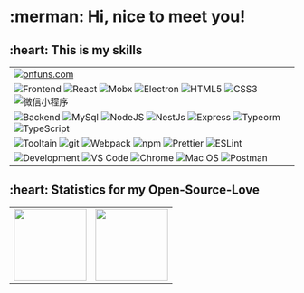 <h1>:merman: Hi, nice to meet you!</h1>

<h2>:heart: This is my skills</h2>

<table cellspacing="0" cellpadding="0" style="border: none;">
	<tr>
    <td>
      <a href="https://onfuns.com"><img alt="onfuns.com" src="https://img.shields.io/badge/-🧬%20onfuns.com-000?" /></a>
    </td>
  </tr>
  <tr>
    <td>
      <img alt="Frontend" src="https://img.shields.io/badge/-👉%20%20%20Frontend-000?" />
      <img alt="React" src="https://img.shields.io/badge/-React-45b8d8?style=flat-square&logo=react&logoColor=white" />
      <img alt="Mobx" src="https://img.shields.io/badge/-Mobx-CC6699?style=flat-square&logo=Mobx&logoColor=white" />
      <img alt="Electron" src="https://img.shields.io/badge/-Electron-F9A03C?style=flat-square&logo=Electron&logoColor=white" />
      <img alt="HTML5" src="https://img.shields.io/badge/-HTML5-E34F26?style=flat-square&logo=HTML5&logoColor=white" />
      <img alt="CSS3" src="https://img.shields.io/badge/-CSS3-CC6699?style=flat-square&logo=CSS3&logoColor=white" />
      <img alt="微信小程序" src="https://img.shields.io/badge/-微信小程序-E34F26?style=flat-square&logo=Wechat&logoColor=white" />
    </td>
  </tr>
  <tr>
    <td>
      <img alt="Backend" src="https://img.shields.io/badge/-👉%20%20%20Backend-000?" />
      <img alt="MySql" src="https://img.shields.io/badge/-MySql-F7B93E?&logo=MySQL&logoColor=4479A1" />
      <img alt="NodeJS" src="https://img.shields.io/badge/-NodeJS-43853d?style=flat-square&logo=Node.js&logoColor=white" />
      <img alt="NestJs" src="https://img.shields.io/badge/-NestJs-ea2845?style=flat-square&logo=nestjs&logoColor=white" />
            <img alt="Express" src="https://img.shields.io/badge/-Express-43853d?style=flat-square&logo=Deno&logoColor=white" />
            <img alt="Typeorm" src="https://img.shields.io/badge/-Typeorm-CB3837?style=flat-square&logo=typeform&logoColor=white" />
            <img alt="TypeScript" src="https://img.shields.io/badge/-TypeScript-43853d?style=flat-square&logo=TypeScript&logoColor=white" />
    </td>
  </tr>
  <tr>
    <td>
      <img alt="Tooltain" src="https://img.shields.io/badge/-👉%20%20%20Tooltain-000?" />
      <img alt="git" src="https://img.shields.io/badge/-Git-F05032?style=flat-square&logo=git&logoColor=white" />
      <img alt="Webpack" src="https://img.shields.io/badge/-Webpack-8DD6F9?style=flat-square&logo=webpack&logoColor=white" />
      <img alt="npm" src="https://img.shields.io/badge/-NPM-CB3837?style=flat-square&logo=npm&logoColor=white" />
      <img alt="Prettier" src="https://img.shields.io/badge/-Prettier-F7B93E?style=flat-square&logo=prettier&logoColor=white" />
      <img alt="ESLint" src="https://img.shields.io/badge/-ESLint-143059?style=flat-square&logo=ESLint&logoColor=white" />
    </td>
  </tr>
  <tr>
    <td>
      <img alt="Development" src="https://img.shields.io/badge/-👉%20%20%20Development-000?" />
      <img alt="VS Code" src="https://img.shields.io/badge/-VS%20Code-CB2029?style=flat-square&logo=codepen&logoColor=white" />
      <img alt="Chrome" src="https://img.shields.io/badge/-Chrome-4ACBD6?style=flat-square&logo=Google Chrome&logoColor=white" />
      <img alt="Mac OS" src="https://img.shields.io/badge/-Mac%20OS-F7B93E?style=flat-square&logo=Apple&logoColor=white" />
      <img alt="Postman" src="https://img.shields.io/badge/-Postman-7F52FF?style=flat-square&logo=Postman&logoColor=white" />
    </td>
  </tr>

</table>

<h2>:heart: Statistics for my Open-Source-Love</h2>

<table cellspacing="0" cellpadding="0" style="border: none;">
  <tr>
    <td>
      <img height="128px" src="https://github-readme-stats.vercel.app/api?username=onfuns&hide_title=true&hide_border=true&show_icons=true&count_private=true&line_height=21&text_color=000&icon_color=000&bg_color=0,ea6161,ffc64d,fffc4d,52fa5a&theme=graywhite" />
    </td>
    <td>
      <img height="128px" src="https://github-readme-stats.vercel.app/api/top-langs/?username=onfuns&hide=html&hide_title=true&hide_border=true&layout=compact&langs_count=7&exclude_repo=comp426,Redventures-Movie-Quotes&text_color=000&icon_color=fff&bg_color=0,52fa5a,4dfcff,c64dff&theme=graywhite" />
    </td>
  </tr>
</table>
